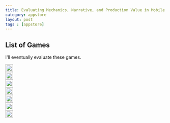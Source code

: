 ```yaml
---
title: Evaluating Mechanics, Narrative, and Production Value in Mobile Games
category: appstore
layout: post
tags : [appstore]
---
```


## List of Games ##

I'll eventually evaluate these games.

<img src="/assets/images/gs1.jpg" style="border: solid 1px silver; padding: 3px;" />
<br />
<img src="/assets/images/gs2.jpg" style="border: solid 1px silver; padding: 3px;" />
<br />
<img src="/assets/images/gs3.jpg" style="border: solid 1px silver; padding: 3px;" />
<br />
<img src="/assets/images/gs4.jpg" style="border: solid 1px silver; padding: 3px;" />
<br />
<img src="/assets/images/gs5.jpg" style="border: solid 1px silver; padding: 3px;" />
<br />
<img src="/assets/images/gs6.jpg" style="border: solid 1px silver; padding: 3px;" />
<br />
<img src="/assets/images/gs7.jpg" style="border: solid 1px silver; padding: 3px;" />
